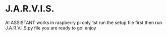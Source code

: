 # J.A.R.V.I.S.
AI ASSISTANT works in raspberry pi only
1st run the setup file first
then run J.A.R.V.I.S.py file
you are ready to go!
enjoy
